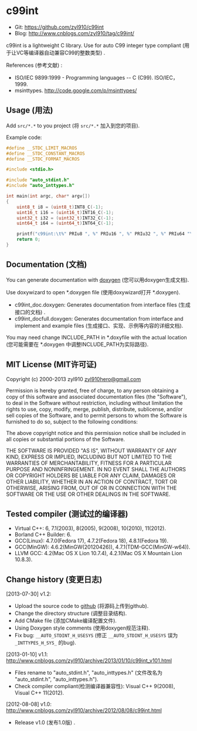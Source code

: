 ﻿c99int
======

* Git:	https://github.com/zyl910/c99int
* Blog:	http://www.cnblogs.com/zyl910/tag/c99int/

c99int is a lightweight C library. Use for auto C99 integer type compliant (用于让VC等编译器自动兼容C99的整数类型) .


References (参考文献) :

* ISO/IEC 9899:1999 - Programming languages -- C (C99). ISO/IEC，1999.
* msinttypes. http://code.google.com/p/msinttypes/


## Usage (用法)

Add `src/*.*` to you project (将 `src/*.*` 加入到您的项目).

Example code:

```c
#define __STDC_LIMIT_MACROS
#define __STDC_CONSTANT_MACROS
#define __STDC_FORMAT_MACROS

#include <stdio.h>

#include "auto_stdint.h"
#include "auto_inttypes.h"

int main(int argc, char* argv[])
{
	uint8_t i8 = (uint8_t)INT8_C(-1);
	uint16_t i16 = (uint16_t)INT16_C(-1);
	uint32_t i32 = (uint32_t)INT32_C(-1);
	uint64_t i64 = (uint64_t)INT64_C(-1);

	printf("c99int:\t%" PRIu8 ", %" PRIu16 ", %" PRIu32 ", %" PRIu64 "\n", i8, i16, i32, i64);
	return 0;
}
```

## Documentation (文档)

You can generate documentation with [doxygen](http://www.stack.nl/~dimitri/doxygen/index.html) (您可以用doxygen生成文档).

Use doxywizard to open *.doxygen file (使用doxywizard打开 *.doxygen).

* c99int_doc.doxygen: Generates documentation from interface files (生成接口的文档) .
* c99int_docfull.doxygen: Generates documentation from interface and implement and example files (生成接口、实现、示例等内容的详细文档).

You may need change INCLUDE_PATH in *.doxyfile with the actual location (您可能需要在 *.doxygen 中调整INCLUDE_PATH为实际路径).


## MIT License (MIT许可证)

Copyright (c) 2000-2013 zyl910 <zyl910hero@gmail.com>

Permission is hereby granted, free of charge, to any person obtaining a copy
of this software and associated documentation files (the "Software"), to deal
in the Software without restriction, including without limitation the rights
to use, copy, modify, merge, publish, distribute, sublicense, and/or sell
copies of the Software, and to permit persons to whom the Software is
furnished to do so, subject to the following conditions:

The above copyright notice and this permission notice shall be included in
all copies or substantial portions of the Software.

THE SOFTWARE IS PROVIDED "AS IS", WITHOUT WARRANTY OF ANY KIND, EXPRESS OR
IMPLIED, INCLUDING BUT NOT LIMITED TO THE WARRANTIES OF MERCHANTABILITY,
FITNESS FOR A PARTICULAR PURPOSE AND NONINFRINGEMENT. IN NO EVENT SHALL THE
AUTHORS OR COPYRIGHT HOLDERS BE LIABLE FOR ANY CLAIM, DAMAGES OR OTHER
LIABILITY, WHETHER IN AN ACTION OF CONTRACT, TORT OR OTHERWISE, ARISING FROM,
OUT OF OR IN CONNECTION WITH THE SOFTWARE OR THE USE OR OTHER DEALINGS IN
THE SOFTWARE.

## Tested compiler (测试过的编译器)

* Virtual C++: 6, 7.1(2003), 8(2005), 9(2008), 10(2010), 11(2012).
* Borland C++ Builder: 6.
* GCC(Linux): 4.7.0(Fedora 17),  4.7.2(Fedora 18),  4.8.1(Fedora 19).
* GCC(MinGW): 4.6.2(MinGW(20120426)), 4.7.1(TDM-GCC(MinGW-w64)).
* LLVM GCC: 4.2(Mac OS X Lion 10.7.4), 4.2.1(Mac OS X Mountain Lion 10.8.3).



## Change history (变更日志)

[2013-07-30] v1.2: 

* Upload the source code to [github](https://github.com/zyl910/c99int) (将源码上传到github).
* Change the directory structure (调整目录结构).
* Add CMake file (添加CMake编译配置文件).
* Using Doxygen style comments (使用doxygen规范注释).
* Fix bug: `__AUTO_STDINT_H_USESYS` (修正 `__AUTO_STDINT_H_USESYS` 误为 `_INTTYPES_H_SYS_` 的bug).

[2013-01-10] v1.1: http://www.cnblogs.com/zyl910/archive/2013/01/10/c99int_v101.html

* Files rename to "auto_stdint.h", "auto_inttypes.h" (文件改名为 "auto_stdint.h", "auto_inttypes.h").
* Check compiler compliant(检测编译器兼容性): Visual C++ 9(2008), Visual C++ 11(2012).

[2012-08-08] v1.0: http://www.cnblogs.com/zyl910/archive/2012/08/08/c99int.html

* Release v1.0 (发布1.0版) .

